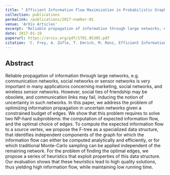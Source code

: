 ```yaml
---
title: " Efficient Information Flow Maximization in Probabilistic Graphs"
collection: publications
permalink: /publications/2017-number-01
venue: 'ArXiv Articles'
excerpt: 'Reliable propagation of information through large networks, e.g. communication networks, social networks or sensor networks is very important in many applications concerning marketing, social networks, and wireless sensor networks. However, social ties of friendship may be obsolete, and communication links may fail, inducing the notion of uncertainty in such networks. In this paper, we address the problem of optimizing information propagation in uncertain networks given a constrained budget of edges.'
date: 2017-01-19
paperurl: https://arxiv.org/pdf/1701.05395.pdf
citation: 'C. Frey, A. Züfle, T. Emrich, M. Renz, Efficient Information Flow Maximization in Probabilistic Graphs. CoRR abs/1701.05395 (2017) <br/>'
---
```


## Abstract
Reliable propagation of information through large networks, e.g. communication networks, social networks or sensor networks is very important in many applications concerning marketing, social networks, and wireless sensor networks. However, social ties of friendship may be obsolete, and communication links may fail, inducing the notion of uncertainty in such networks. In this paper, we address the problem of optimizing information propagation in uncertain networks given a constrained budget of edges. We show that this problem requires to solve two NP-hard subproblems: the computation of expected information flow, and the optimal choice of edges. To compute the expected information flow to a source vertex, we propose the F-tree as a specialized data structure, that identifies independent components of the graph for which the information flow can either be computed analytically and efficiently, or for which traditional Monte-Carlo sampling can be applied independent of the remaining network. For the problem of finding the optimal edges, we propose a series of heuristics that exploit properties of this data structure. Our evaluation shows that these heuristics lead to high quality solutions, thus yielding high information flow, while maintaining low running time.
